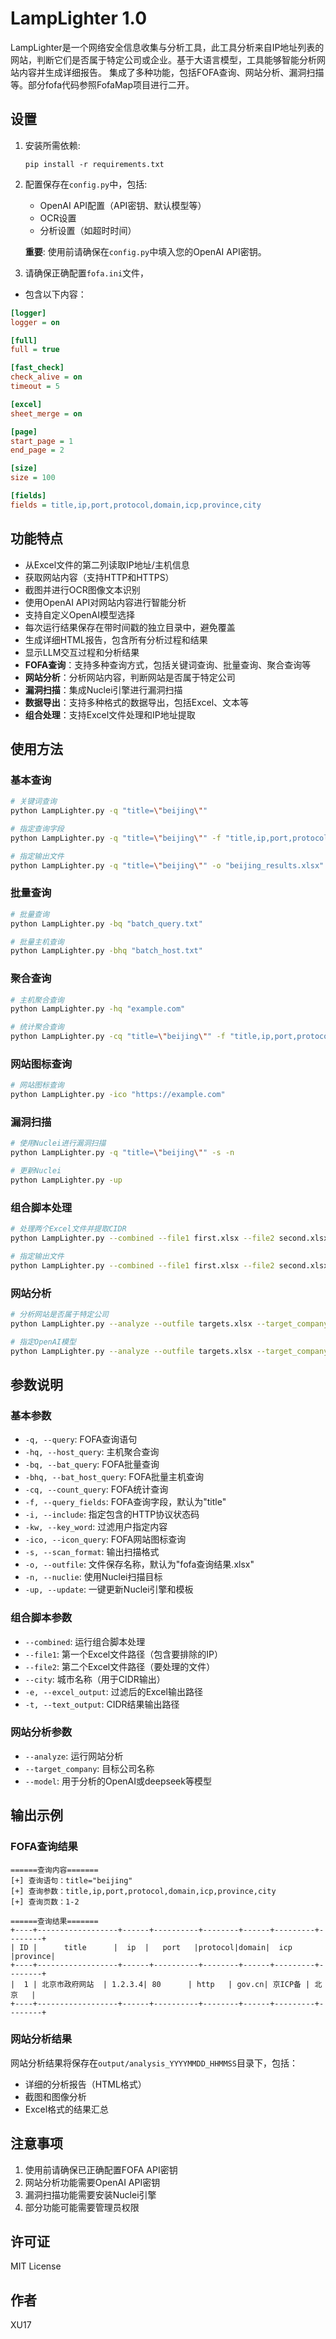 # LampLighter 1.0
LampLighter是一个网络安全信息收集与分析工具，此工具分析来自IP地址列表的网站，判断它们是否属于特定公司或企业。基于大语言模型，工具能够智能分析网站内容并生成详细报告。
集成了多种功能，包括FOFA查询、网站分析、漏洞扫描等。部分fofa代码参照FofaMap项目进行二开。
## 设置

1. 安装所需依赖:
   ```
   pip install -r requirements.txt
   ```

2. 配置保存在`config.py`中，包括:
   - OpenAI API配置（API密钥、默认模型等）
   - OCR设置
   - 分析设置（如超时时间）
   
   **重要**: 使用前请确保在`config.py`中填入您的OpenAI API密钥。

3. 请确保正确配置`fofa.ini`文件，
- 包含以下内容：

```ini
[logger]
logger = on

[full]
full = true

[fast_check]
check_alive = on
timeout = 5

[excel]
sheet_merge = on

[page]
start_page = 1
end_page = 2

[size]
size = 100

[fields]
fields = title,ip,port,protocol,domain,icp,province,city
```

## 功能特点
- 从Excel文件的第二列读取IP地址/主机信息
- 获取网站内容（支持HTTP和HTTPS）
- 截图并进行OCR图像文本识别
- 使用OpenAI API对网站内容进行智能分析
- 支持自定义OpenAI模型选择
- 每次运行结果保存在带时间戳的独立目录中，避免覆盖
- 生成详细HTML报告，包含所有分析过程和结果
- 显示LLM交互过程和分析结果
- **FOFA查询**：支持多种查询方式，包括关键词查询、批量查询、聚合查询等
- **网站分析**：分析网站内容，判断网站是否属于特定公司
- **漏洞扫描**：集成Nuclei引擎进行漏洞扫描
- **数据导出**：支持多种格式的数据导出，包括Excel、文本等
- **组合处理**：支持Excel文件处理和IP地址提取

## 使用方法

### 基本查询

```bash
# 关键词查询
python LampLighter.py -q "title=\"beijing\""

# 指定查询字段
python LampLighter.py -q "title=\"beijing\"" -f "title,ip,port,protocol,domain,icp,province,city"

# 指定输出文件
python LampLighter.py -q "title=\"beijing\"" -o "beijing_results.xlsx"
```

### 批量查询

```bash
# 批量查询
python LampLighter.py -bq "batch_query.txt"

# 批量主机查询
python LampLighter.py -bhq "batch_host.txt"
```

### 聚合查询

```bash
# 主机聚合查询
python LampLighter.py -hq "example.com"

# 统计聚合查询
python LampLighter.py -cq "title=\"beijing\"" -f "title,ip,port,protocol,domain,icp,province,city"
```

### 网站图标查询

```bash
# 网站图标查询
python LampLighter.py -ico "https://example.com"
```

### 漏洞扫描

```bash
# 使用Nuclei进行漏洞扫描
python LampLighter.py -q "title=\"beijing\"" -s -n

# 更新Nuclei
python LampLighter.py -up
```

### 组合脚本处理

```bash
# 处理两个Excel文件并提取CIDR
python LampLighter.py --combined --file1 first.xlsx --file2 second.xlsx --city 北京

# 指定输出文件
python LampLighter.py --combined --file1 first.xlsx --file2 second.xlsx --city 北京 -e filtered.xlsx -t output.txt
```

### 网站分析

```bash
# 分析网站是否属于特定公司
python LampLighter.py --analyze --outfile targets.xlsx --target_company "目标公司"

# 指定OpenAI模型
python LampLighter.py --analyze --outfile targets.xlsx --target_company "目标公司" --model "gpt-4"
```

## 参数说明

### 基本参数

- `-q, --query`: FOFA查询语句
- `-hq, --host_query`: 主机聚合查询
- `-bq, --bat_query`: FOFA批量查询
- `-bhq, --bat_host_query`: FOFA批量主机查询
- `-cq, --count_query`: FOFA统计查询
- `-f, --query_fields`: FOFA查询字段，默认为"title"
- `-i, --include`: 指定包含的HTTP协议状态码
- `-kw, --key_word`: 过滤用户指定内容
- `-ico, --icon_query`: FOFA网站图标查询
- `-s, --scan_format`: 输出扫描格式
- `-o, --outfile`: 文件保存名称，默认为"fofa查询结果.xlsx"
- `-n, --nuclie`: 使用Nuclei扫描目标
- `-up, --update`: 一键更新Nuclei引擎和模板

### 组合脚本参数

- `--combined`: 运行组合脚本处理
- `--file1`: 第一个Excel文件路径（包含要排除的IP）
- `--file2`: 第二个Excel文件路径（要处理的文件）
- `--city`: 城市名称（用于CIDR输出）
- `-e, --excel_output`: 过滤后的Excel输出路径
- `-t, --text_output`: CIDR结果输出路径

### 网站分析参数

- `--analyze`: 运行网站分析
- `--target_company`: 目标公司名称
- `--model`: 用于分析的OpenAI或deepseek等模型

## 输出示例

### FOFA查询结果

```
======查询内容=======
[+] 查询语句：title="beijing"
[+] 查询参数：title,ip,port,protocol,domain,icp,province,city
[+] 查询页数：1-2

======查询结果=======
+----+------------------+------+----------+--------+------+---------+--------+
| ID |      title      |  ip  |   port   |protocol|domain|  icp    |province|
+----+------------------+------+----------+--------+------+---------+--------+
|  1 | 北京市政府网站  | 1.2.3.4| 80      | http   | gov.cn| 京ICP备 | 北京   |
+----+------------------+------+----------+--------+------+---------+--------+
```

### 网站分析结果

网站分析结果将保存在`output/analysis_YYYYMMDD_HHMMSS`目录下，包括：

- 详细的分析报告（HTML格式）
- 截图和图像分析
- Excel格式的结果汇总

## 注意事项

1. 使用前请确保已正确配置FOFA API密钥
2. 网站分析功能需要OpenAI API密钥
3. 漏洞扫描功能需要安装Nuclei引擎
4. 部分功能可能需要管理员权限

## 许可证

MIT License

## 作者

XU17 